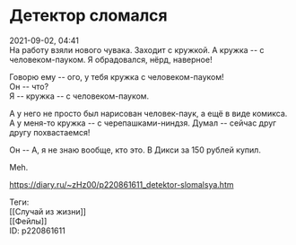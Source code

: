 Детектор сломался
==================

   
 2021-09-02, 04:41   
  На работу взяли нового чувака. Заходит с кружкой. А кружка -- с человеком-пауком. Я обрадовался, нёрд, наверное!   
   
 Говорю ему -- ого, у тебя кружка с человеком-пауком!   
 Он -- что?   
 Я -- кружка -- с человеком-пауком.   
   
 А у него не просто был нарисован человек-паук, а ещё в виде комикса. А у меня-то кружка -- с черепашками-ниндзя. Думал -- сейчас друг другу похвастаемся!   
   
 Он -- А, я не знаю вообще, кто это. В Дикси за 150 рублей купил.   
   
 Meh.   
    
 <https://diary.ru/~zHz00/p220861611_detektor-slomalsya.htm>   
   
 Теги:   
 [[Случай из жизни]]   
 [[Фейлы]]   
 ID: p220861611